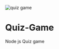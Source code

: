 ![quiz game](https://user-images.githubusercontent.com/58633928/141482977-67066705-4ffe-41af-bc05-5bc0a1da21f4.jpg)
# Quiz-Game
Node js Quiz game
